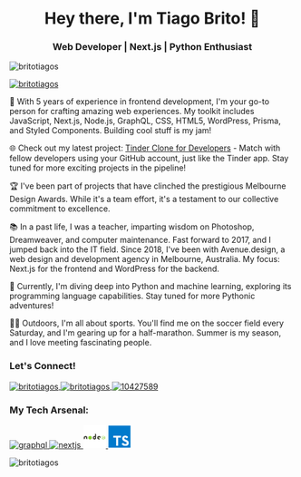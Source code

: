 <h1 align="center">Hey there, I'm Tiago Brito! 👋</h1>
<h3 align="center">Web Developer | Next.js | Python Enthusiast</h3>

<p align="left">
  <img src="https://komarev.com/ghpvc/?username=britotiagos&label=Profile%20views&color=0e75b6&style=flat" alt="britotiagos" />
</p>

<p align="left">
  <a href="https://twitter.com/britotiagos" target="_blank">
    <img src="https://img.shields.io/twitter/follow/britotiagos?logo=twitter&style=for-the-badge" alt="britotiagos" />
  </a>
</p>

🚀 With 5 years of experience in frontend development, I'm your go-to person for crafting amazing web experiences. My toolkit includes JavaScript, Next.js, Node.js, GraphQL, CSS, HTML5, WordPress, Prisma, and Styled Components. Building cool stuff is my jam!

🌐 Check out my latest project: [Tinder Clone for Developers](#) - Match with fellow developers using your GitHub account, just like the Tinder app. Stay tuned for more exciting projects in the pipeline!

🏆 I've been part of projects that have clinched the prestigious Melbourne Design Awards. While it's a team effort, it's a testament to our collective commitment to excellence.

📚 In a past life, I was a teacher, imparting wisdom on Photoshop, Dreamweaver, and computer maintenance. Fast forward to 2017, and I jumped back into the IT field. Since 2018, I've been with Avenue.design, a web design and development agency in Melbourne, Australia. My focus: Next.js for the frontend and WordPress for the backend.

🐍 Currently, I'm diving deep into Python and machine learning, exploring its programming language capabilities. Stay tuned for more Pythonic adventures!

🏃‍♂️ Outdoors, I'm all about sports. You'll find me on the soccer field every Saturday, and I'm gearing up for a half-marathon. Summer is my season, and I love meeting fascinating people.

### Let's Connect!

<p align="left">
  <a href="https://dev.to/britotiagos" target="_blank">
    <img align="center" src="https://raw.githubusercontent.com/rahuldkjain/github-profile-readme-generator/master/src/images/icons/Social/devto.svg" alt="britotiagos" height="30" width="40" />
  </a>
  <a href="https://twitter.com/britotiagos" target="_blank">
    <img align="center" src="https://raw.githubusercontent.com/rahuldkjain/github-profile-readme-generator/master/src/images/icons/Social/twitter.svg" alt="britotiagos" height="30" width="40" />
  </a>
  <a href="https://stackoverflow.com/users/10427589" target="_blank">
    <img align="center" src="https://raw.githubusercontent.com/rahuldkjain/github-profile-readme-generator/master/src/images/icons/Social/stack-overflow.svg" alt="10427589" height="30" width="40" />
  </a>
</p>

### My Tech Arsenal:

<p align="left">
  <a href="https://graphql.org" target="_blank" rel="noreferrer">
    <img src="https://www.vectorlogo.zone/logos/graphql/graphql-icon.svg" alt="graphql" width="40" height="40"/>
  </a>
  <a href="https://nextjs.org/" target="_blank" rel="noreferrer">
    <img src="https://cdn.worldvectorlogo.com/logos/nextjs-2.svg" alt="nextjs" width="40" height="40"/>
  </a>
  <a href="https://nodejs.org" target="_blank" rel="noreferrer">
    <img src="https://raw.githubusercontent.com/devicons/devicon/master/icons/nodejs/nodejs-original-wordmark.svg" alt="nodejs" width="40" height="40"/>
  </a>
  <a href="https://www.typescriptlang.org/" target="_blank" rel="noreferrer">
    <img src="https://raw.githubusercontent.com/devicons/devicon/master/icons/typescript/typescript-original.svg" alt="typescript" width="40" height="40"/>
  </a>
</p>

<!-- Optional: Include GitHub stats -->
<p>
  <img align="left" src="https://github-readme-stats.vercel.app/api/top-langs?username=britotiagos&show_icons=true&locale=en&layout=compact" alt="britotiagos" />
</p>



